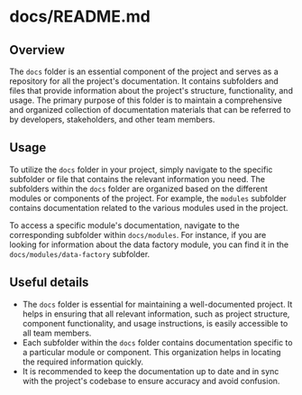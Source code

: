 # docs/README.md

## Overview
The `docs` folder is an essential component of the project and serves as a repository for all the project's documentation. It contains subfolders and files that provide information about the project's structure, functionality, and usage. The primary purpose of this folder is to maintain a comprehensive and organized collection of documentation materials that can be referred to by developers, stakeholders, and other team members.

## Usage
To utilize the `docs` folder in your project, simply navigate to the specific subfolder or file that contains the relevant information you need. The subfolders within the `docs` folder are organized based on the different modules or components of the project. For example, the `modules` subfolder contains documentation related to the various modules used in the project.

To access a specific module's documentation, navigate to the corresponding subfolder within `docs/modules`. For instance, if you are looking for information about the data factory module, you can find it in the `docs/modules/data-factory` subfolder.

## Useful details
- The `docs` folder is essential for maintaining a well-documented project. It helps in ensuring that all relevant information, such as project structure, component functionality, and usage instructions, is easily accessible to all team members.
- Each subfolder within the `docs` folder contains documentation specific to a particular module or component. This organization helps in locating the required information quickly.
- It is recommended to keep the documentation up to date and in sync with the project's codebase to ensure accuracy and avoid confusion.